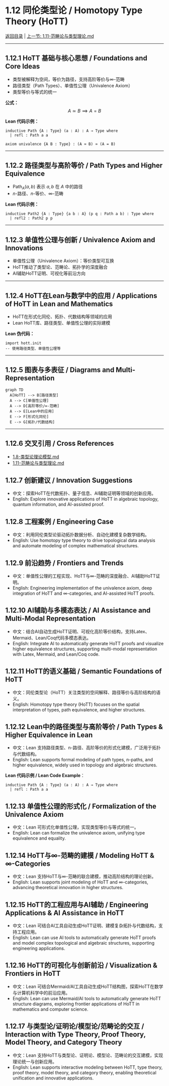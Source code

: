 # 1.12 同伦类型论 / Homotopy Type Theory (HoTT)

[返回目录](../CONTINUOUS_PROGRESS.md) | [上一节: 1.11-范畴论与类型理论.md](1.11-范畴论与类型理论.md)

---

## 1.12.1 HoTT 基础与核心思想 / Foundations and Core Ideas

- 类型被解释为空间，等价为路径，支持高阶等价与∞-范畴
- 路径类型（Path Types）、单值性公理（Univalence Axiom）
- 类型等价与等式的统一

**公式：**
$$
A \simeq B \implies A = B
$$

**Lean 代码示例：**

```lean
inductive Path {A : Type} (a : A) : A → Type where
  | refl : Path a a

axiom univalence {A B : Type} : (A ≃ B) ≃ (A = B)
```

---

## 1.12.2 路径类型与高阶等价 / Path Types and Higher Equivalence

- $\mathsf{Path}_A(a, b)$ 表示 $a, b$ 在 $A$ 中的路径
- $n$-路径、$n$-等价、∞-范畴

**Lean 代码示例：**

```lean
inductive Path2 {A : Type} {a b : A} (p q : Path a b) : Type where
  | refl2 : Path2 p p
```

---

## 1.12.3 单值性公理与创新 / Univalence Axiom and Innovations

- 单值性公理（Univalence Axiom）：等价类型可互换
- HoTT推动了类型论、范畴论、拓扑学的深度融合
- AI辅助HoTT证明、可视化等前沿方向

---

## 1.12.4 HoTT在Lean与数学中的应用 / Applications of HoTT in Lean and Mathematics

- HoTT在形式化同伦、拓扑、代数结构等领域的应用
- Lean HoTT库、路径类型、单值性公理的实际建模

**Lean 伪代码：**

```lean
import hott.init
-- 使用路径类型、单值性公理等
```

---

## 1.12.5 图表与多表征 / Diagrams and Multi-Representation

```mermaid
graph TD
  A[HoTT] --> B[路径类型]
  A --> C[单值性公理]
  A --> D[高阶等价/∞-范畴]
  A --> E[Lean中的应用]
  E --> F[形式化同伦]
  E --> G[拓扑/代数结构]
```

---

## 1.12.6 交叉引用 / Cross References

- [1.8-类型论理论模型.md](1.8-类型论理论模型.md)
- [1.11-范畴论与类型理论.md](1.11-范畴论与类型理论.md)

## 1.12.7 创新建议 / Innovation Suggestions

- 中文：探索HoTT在代数拓扑、量子信息、AI辅助证明等领域的创新应用。
- English: Explore innovative applications of HoTT in algebraic topology, quantum information, and AI-assisted proof.

## 1.12.8 工程案例 / Engineering Case

- 中文：利用同伦类型论驱动拓扑数据分析、自动化建模复杂数学结构。
- English: Use homotopy type theory to drive topological data analysis and automate modeling of complex mathematical structures.

## 1.12.9 前沿趋势 / Frontiers and Trends

- 中文：单值性公理的工程实现、HoTT与∞-范畴的深度融合、AI辅助HoTT证明。
- English: Engineering implementation of the univalence axiom, deep integration of HoTT and ∞-categories, and AI-assisted HoTT proofs.

## 1.12.10 AI辅助与多模态表达 / AI Assistance and Multi-Modal Representation

- 中文：结合AI自动生成HoTT证明、可视化高阶等价结构，支持Latex、Mermaid、Lean/Coq代码多模态表达。
- English: Integrate AI to automatically generate HoTT proofs and visualize higher equivalence structures, supporting multi-modal representation with Latex, Mermaid, and Lean/Coq code.

## 1.12.11 HoTT的语义基础 / Semantic Foundations of HoTT

- 中文：同伦类型论（HoTT）关注类型的空间解释、路径等价与高阶结构的语义。
- English: Homotopy type theory (HoTT) focuses on the spatial interpretation of types, path equivalence, and higher structures.

## 1.12.12 Lean中的路径类型与高阶等价 / Path Types & Higher Equivalence in Lean

- 中文：Lean 支持路径类型、n-路径、高阶等价的形式化建模，广泛用于拓扑与代数结构。
- English: Lean supports formal modeling of path types, n-paths, and higher equivalence, widely used in topology and algebraic structures.

**Lean 代码示例 / Lean Code Example**：

```lean
inductive Path {A : Type} (a : A) : A → Type where
  | refl : Path a a
```

## 1.12.13 单值性公理的形式化 / Formalization of the Univalence Axiom

- 中文：Lean 可形式化单值性公理，实现类型等价与等式的统一。
- English: Lean can formalize the univalence axiom, unifying type equivalence and equality.

## 1.12.14 HoTT与∞-范畴的建模 / Modeling HoTT & ∞-Categories

- 中文：Lean 支持HoTT与∞-范畴的联合建模，推动高阶结构的理论创新。
- English: Lean supports joint modeling of HoTT and ∞-categories, advancing theoretical innovation in higher structures.

## 1.12.15 HoTT的工程应用与AI辅助 / Engineering Applications & AI Assistance in HoTT

- 中文：Lean 可结合AI工具自动生成HoTT证明、建模复杂拓扑与代数结构，支持工程应用。
- English: Lean can use AI tools to automatically generate HoTT proofs and model complex topological and algebraic structures, supporting engineering applications.

## 1.12.16 HoTT的可视化与创新前沿 / Visualization & Frontiers in HoTT

- 中文：Lean 可结合Mermaid/AI工具自动生成HoTT结构图，探索HoTT在数学与计算机科学中的前沿应用。
- English: Lean can use Mermaid/AI tools to automatically generate HoTT structure diagrams, exploring frontier applications of HoTT in mathematics and computer science.

## 1.12.17 与类型论/证明论/模型论/范畴论的交互 / Interaction with Type Theory, Proof Theory, Model Theory, and Category Theory

- 中文：Lean 支持HoTT与类型论、证明论、模型论、范畴论的交互建模，实现理论统一与创新应用。
- English: Lean supports interactive modeling between HoTT, type theory, proof theory, model theory, and category theory, enabling theoretical unification and innovative applications.
